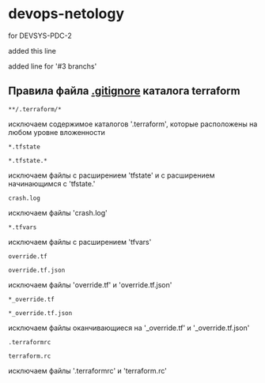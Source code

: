# devops-netology
for DEVSYS-PDC-2  
  
added this line  
  
added line for '#3 branchs'  
  
## Правила файла [.gitignore](https://github.com/anatolben/devops-netology/blob/main/terraform/.gitignore) каталога terraform
  
<pre><code>**/.terraform/*</code></pre>  
исключаем содержимое каталогов '.terraform', которые расположены на любом уровне вложенности  
  
<pre><code>*.tfstate</code></pre>  
<pre><code>*.tfstate.*</code></pre>  
исключаем файлы с расширением 'tfstate' и с расширением начинающимся с 'tfstate.' 
  
<pre><code>crash.log</code></pre>  
исключаем файлы 'crash.log'  
  
<pre><code>*.tfvars</code></pre>  
исключаем файлы с расширением 'tfvars'  
  
<pre><code>override.tf</code></pre>  
<pre><code>override.tf.json</code></pre>  
исключаем файлы 'override.tf' и 'override.tf.json'  
  
<pre><code>*_override.tf</code></pre>  
<pre><code>*_override.tf.json</code></pre>  
исключаем файлы оканчивающиеся на '_override.tf' и '_override.tf.json'  
  
<pre><code>.terraformrc</code></pre>  
<pre><code>terraform.rc</code></pre>  
исключаем файлы '.terraformrc' и 'terraform.rc'  

